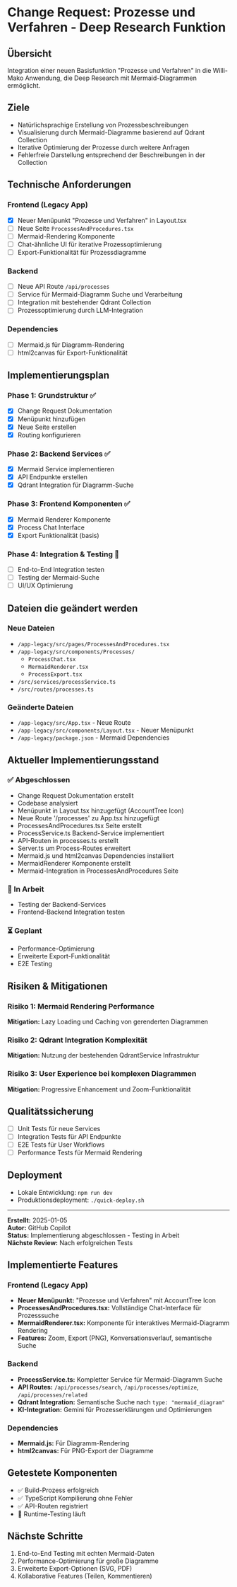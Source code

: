 # Change Request: Prozesse und Verfahren - Deep Research Funktion

## Übersicht
Integration einer neuen Basisfunktion "Prozesse und Verfahren" in die Willi-Mako Anwendung, die Deep Research mit Mermaid-Diagrammen ermöglicht.

## Ziele
- Natürlichsprachige Erstellung von Prozessbeschreibungen
- Visualisierung durch Mermaid-Diagramme basierend auf Qdrant Collection
- Iterative Optimierung der Prozesse durch weitere Anfragen
- Fehlerfreie Darstellung entsprechend der Beschreibungen in der Collection

## Technische Anforderungen

### Frontend (Legacy App)
- [x] Neuer Menüpunkt "Prozesse und Verfahren" in Layout.tsx
- [ ] Neue Seite `ProcessesAndProcedures.tsx`
- [ ] Mermaid-Rendering Komponente
- [ ] Chat-ähnliche UI für iterative Prozessoptimierung
- [ ] Export-Funktionalität für Prozessdiagramme

### Backend
- [ ] Neue API Route `/api/processes`
- [ ] Service für Mermaid-Diagramm Suche und Verarbeitung
- [ ] Integration mit bestehender Qdrant Collection
- [ ] Prozessoptimierung durch LLM-Integration

### Dependencies
- [ ] Mermaid.js für Diagramm-Rendering
- [ ] html2canvas für Export-Funktionalität

## Implementierungsplan

### Phase 1: Grundstruktur ✅
- [x] Change Request Dokumentation
- [x] Menüpunkt hinzufügen
- [x] Neue Seite erstellen
- [x] Routing konfigurieren

### Phase 2: Backend Services ✅
- [x] Mermaid Service implementieren
- [x] API Endpunkte erstellen
- [x] Qdrant Integration für Diagramm-Suche

### Phase 3: Frontend Komponenten ✅
- [x] Mermaid Renderer Komponente
- [x] Process Chat Interface
- [x] Export Funktionalität (basis)

### Phase 4: Integration & Testing 🔄
- [ ] End-to-End Integration testen
- [ ] Testing der Mermaid-Suche
- [ ] UI/UX Optimierung

## Dateien die geändert werden

### Neue Dateien
- `/app-legacy/src/pages/ProcessesAndProcedures.tsx`
- `/app-legacy/src/components/Processes/`
  - `ProcessChat.tsx`
  - `MermaidRenderer.tsx`
  - `ProcessExport.tsx`
- `/src/services/processService.ts`
- `/src/routes/processes.ts`

### Geänderte Dateien
- `/app-legacy/src/App.tsx` - Neue Route
- `/app-legacy/src/components/Layout.tsx` - Neuer Menüpunkt
- `/app-legacy/package.json` - Mermaid Dependencies

## Aktueller Implementierungsstand

### ✅ Abgeschlossen
- Change Request Dokumentation erstellt
- Codebase analysiert
- Menüpunkt in Layout.tsx hinzugefügt (AccountTree Icon)
- Neue Route '/processes' zu App.tsx hinzugefügt
- ProcessesAndProcedures.tsx Seite erstellt
- ProcessService.ts Backend-Service implementiert
- API-Routen in processes.ts erstellt
- Server.ts um Process-Routes erweitert
- Mermaid.js und html2canvas Dependencies installiert
- MermaidRenderer Komponente erstellt
- Mermaid-Integration in ProcessesAndProcedures Seite

### 🔄 In Arbeit
- Testing der Backend-Services
- Frontend-Backend Integration testen

### ⏳ Geplant
- Performance-Optimierung
- Erweiterte Export-Funktionalität
- E2E Testing

## Risiken & Mitigationen

### Risiko 1: Mermaid Rendering Performance
**Mitigation:** Lazy Loading und Caching von gerenderten Diagrammen

### Risiko 2: Qdrant Integration Komplexität
**Mitigation:** Nutzung der bestehenden QdrantService Infrastruktur

### Risiko 3: User Experience bei komplexen Diagrammen
**Mitigation:** Progressive Enhancement und Zoom-Funktionalität

## Qualitätssicherung
- [ ] Unit Tests für neue Services
- [ ] Integration Tests für API Endpunkte
- [ ] E2E Tests für User Workflows
- [ ] Performance Tests für Mermaid Rendering

## Deployment
- Lokale Entwicklung: `npm run dev`
- Produktionsdeployment: `./quick-deploy.sh`

---

**Erstellt:** 2025-01-05  
**Autor:** GitHub Copilot  
**Status:** Implementierung abgeschlossen - Testing in Arbeit  
**Nächste Review:** Nach erfolgreichen Tests

## Implementierte Features

### Frontend (Legacy App)
- **Neuer Menüpunkt:** "Prozesse und Verfahren" mit AccountTree Icon
- **ProcessesAndProcedures.tsx:** Vollständige Chat-Interface für Prozesssuche
- **MermaidRenderer.tsx:** Komponente für interaktives Mermaid-Diagramm Rendering
- **Features:** Zoom, Export (PNG), Konversationsverlauf, semantische Suche

### Backend
- **ProcessService.ts:** Kompletter Service für Mermaid-Diagramm Suche
- **API Routes:** `/api/processes/search`, `/api/processes/optimize`, `/api/processes/related`
- **Qdrant Integration:** Semantische Suche nach `type: "mermaid_diagram"`
- **KI-Integration:** Gemini für Prozesserklärungen und Optimierungen

### Dependencies
- **Mermaid.js:** Für Diagramm-Rendering
- **html2canvas:** Für PNG-Export der Diagramme

## Getestete Komponenten
- ✅ Build-Prozess erfolgreich
- ✅ TypeScript Kompilierung ohne Fehler  
- ✅ API-Routen registriert
- 🔄 Runtime-Testing läuft

## Nächste Schritte
1. End-to-End Testing mit echten Mermaid-Daten
2. Performance-Optimierung für große Diagramme
3. Erweiterte Export-Optionen (SVG, PDF)
4. Kollaborative Features (Teilen, Kommentieren)
